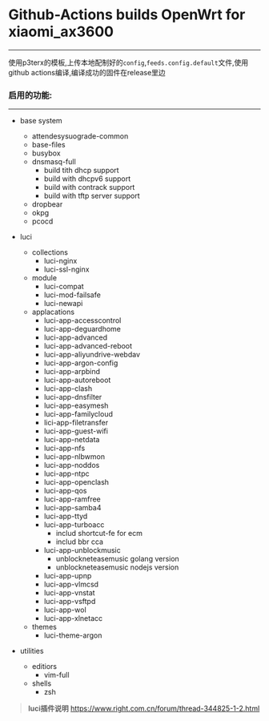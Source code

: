 # Github-Actions builds OpenWrt for xiaomi_ax3600
---
使用p3terx的模板,上传本地配制好的`config`,`feeds.config.default`文件,使用github actions编译,编译成功的固件在release里边
### 启用的功能:
---
- base system
  - attendesysuograde-common
  - base-files
  - busybox
  - dnsmasq-full
    - build tith dhcp support
    - build with dhcpv6 support
    - build with contrack support
    - build with tftp server support
  - dropbear
  - okpg
  - pcocd
    
- luci
    - collections
      - luci-nginx
      - luci-ssl-nginx
    - module
      - luci-compat
      - luci-mod-failsafe
      - luci-newapi
    - applacations
      - luci-app-accesscontrol
      - luci-app-deguardhome
      - luci-app-advanced
      - luci-app-advanced-reboot
      - luci-app-aliyundrive-webdav
      - luci-app-argon-config
      - luci-app-arpbind
      - luci-app-autoreboot
      - luci-app-clash
      - luci-app-dnsfilter
      - luci-app-easymesh
      - luci-app-familycloud
      - lici-app-filetransfer
      - luci-app-guest-wifi
      - luci-app-netdata
      - luci-app-nfs
      - luci-app-nlbwmon
      - luci-app-noddos
      - luci-app-ntpc
      - luci-app-openclash
      - luci-app-qos
      - luci-app-ramfree
      - luci-app-samba4
      - luci-app-ttyd
      - luci-app-turboacc
        - includ shortcut-fe for ecm
        - includ bbr cca
      - luci-app-unblockmusic
        - unblockneteasemusic golang version
        - unblockneteasemusic nodejs version
      - luci-app-upnp
      - luci-app-vlmcsd
      - luci-app-vnstat
      - luci-app-vsftpd
      - luci-app-wol
      - luci-app-xlnetacc
    - themes
      - luci-theme-argon
- utilities
  - editiors
    - vim-full
  - shells
    - zsh
>**luci插件说明**
>https://www.right.com.cn/forum/thread-344825-1-2.html
